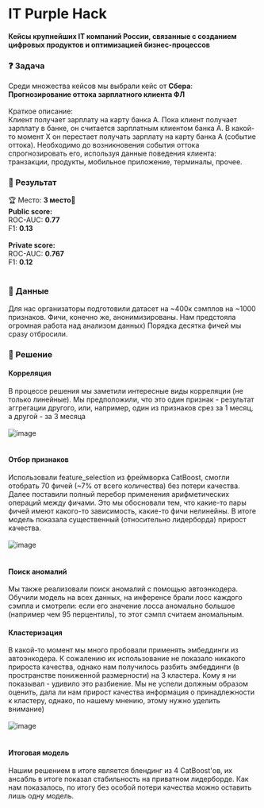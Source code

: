 # IT Purple Hack
#### Кейсы крупнейших IT компаний России, связанные с созданием цифровых продуктов и оптимизацией бизнес-процессов
### ❓ Задача
Среди множества кейсов мы выбрали кейс от **Сбера**: </br>
**Прогнозирование оттока зарплатного клиента ФЛ** </br></br>
Краткое описание:</br>
Клиент получает зарплату на карту банка A. Пока клиент получает зарплату в банке, он считается зарплатным клиентом банка A. В какой-то момент Х он перестает получать зарплату на карту банка A (событие оттока). Необходимо до возникновения события оттока спрогнозировать его, используя данные поведения клиента: транзакции, продукты, мобильное приложение, терминалы, прочее.

### :tada: Результат
:trophy: Место: **3 место**:3rd_place_medal:</br>
**Public score:** </br>
ROC-AUC: **0.77** </br>
F1: **0.13** </br></br>
**Private score:** </br>
ROC-AUC: **0.767** </br>
F1: **0.12** </br></br>

### :page_facing_up: Данные
Для нас организаторы подготовили датасет на ~400к сэмплов на ~1000 признаков. Фичи, конечно же, анонимизированы. Нам предстояла огромная работа над анализом данных) Порядка десятка фичей мы сразу отбросили.

### :memo: Решение
#### Корреляция
В процессе решения мы заметили интересные виды корреляции (не только линейные). Мы предположили, что это один признак - результат аггрегации другого, или, например, один из признаков срез за 1 месяц, а другой - за 3 месяца</br></br>
![image](https://github.com/MALINAYAGODA/Purple_hack/assets/44606552/08c47038-d506-4b99-8308-09cae0b5979b)
</br></br>
#### Отбор признаков
Использовали feature_selection из фреймворка CatBoost, смогли отобрать 70 фичей (~7% от всего количества) без потери качества. Далее поставили полный перебор применения арифметических операций между фичами. Это мы обосновали тем, что какие-то пары фичей имеют какого-то зависимость, какие-то фичи нелинейны. В итоге модель показала существенный (относительно лидерборда) прирост качества.</br></br>
![image](https://github.com/MALINAYAGODA/Purple_hack/assets/44606552/711f0e66-f2ed-480b-9756-d88e65e60cd8)
</br></br>
#### Поиск аномалий
Мы также реализовали поиск аномалий с помощью автоэнкодера. Обучили модель на всех данных, на инференсе брали лосс каждого сэмпла и смотрели: если его значение лосса аномально большое (например чем 95 перцентиль), то этот сэмпл считаем аномальным. 
#### Кластеризация
В какой-то момент мы много пробовали применять эмбеддинги из автоэнкодера. К сожалению их использование не показало никакого прироста качества, однако нам получилось разбить эмбеддинги (в пространстве пониженной размерности) на 3 кластера. Кому я ни показывал - удивило это разбиение. Мы не успели должным образом оценить, дала ли нам прирост качества информация о принадлежности к кластеру, однако, по нашему мнению, этому нужно уделить внимание)</br></br>
![image](https://github.com/MALINAYAGODA/Purple_hack/assets/44606552/0dfa93fe-4408-4732-a747-4bc62c7d6627)
</br></br>
#### Итоговая модель
Нашим решением в итоге является блендинг из 4 CatBoost'ов, их ансабль в итоге показал стабильность на приватном лидерборде. Как нам показалось, по итогу без особой потери качества можно оставить лишь одну модель.
